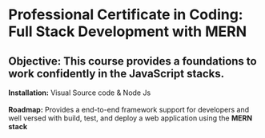 # Professional Certificate in Coding: Full Stack Development with MERN
## Objective: This course provides a foundations to work **confidently** in the JavaScript stacks.    
**Installation:** Visual Source code & Node Js <br> <br>
**Roadmap:** Provides a end-to-end framework support for developers and well versed with build, test, and deploy a web application using the **MERN stack**

